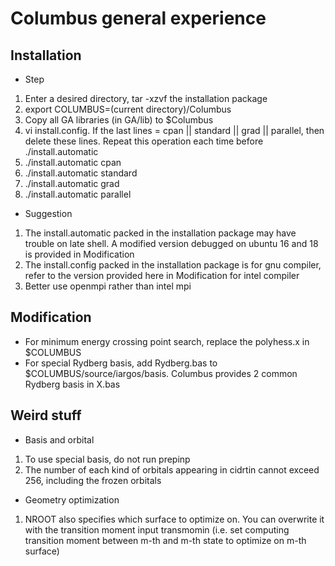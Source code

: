 # Columbus general experience

## Installation

* Step
1. Enter a desired directory, tar -xzvf the installation package
2. export COLUMBUS=(current directory)/Columbus
3. Copy all GA libraries (in GA/lib) to $Columbus
4. vi install.config. If the last lines = cpan || standard || grad || parallel, then delete these lines. Repeat this operation each time before ./install.automatic
5. ./install.automatic cpan
6. ./install.automatic standard
7. ./install.automatic grad
8. ./install.automatic parallel

* Suggestion
1. The install.automatic packed in the installation package may have trouble on late shell. A modified version debugged on ubuntu 16 and 18 is provided in Modification
2. The install.config packed in the installation package is for gnu compiler, refer to the version provided here in Modification for intel compiler
3. Better use openmpi rather than intel mpi

## Modification
* For minimum energy crossing point search, replace the polyhess.x in $COLUMBUS
* For special Rydberg basis, add Rydberg.bas to $COLUMBUS/source/iargos/basis. Columbus provides 2 common Rydberg basis in X.bas

## Weird stuff

* Basis and orbital
1. To use special basis, do not run prepinp
2. The number of each kind of orbitals appearing in cidrtin cannot exceed 256, including the frozen orbitals

* Geometry optimization
1. NROOT also specifies which surface to optimize on. You can overwrite it with the transition moment input transmomin (i.e. set computing transition moment between m-th and m-th state to optimize on m-th surface)